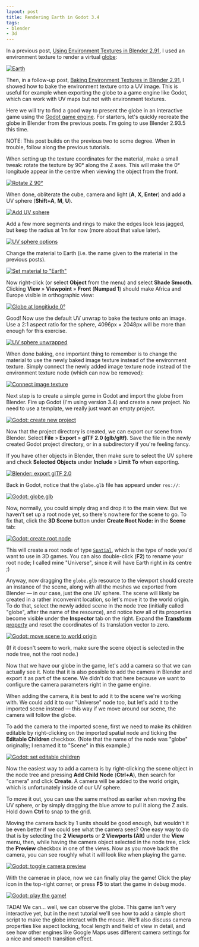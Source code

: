 ```yaml
---
layout: post
title: Rendering Earth in Godot 3.4
tags:
- blender
- 3d
---
```


In a previous post,
[Using Environment Textures in Blender 2.91](/2020/12/26/using-environment-textures-in-blender-2-91/),
I used an environment texture to render a virtual [globe](https://en.wikipedia.org/wiki/Globe):

[![Earth](/images/2020/earth-sphere-r-180.png)](/images/2020/earth-sphere-r-180.png)

Then, in a follow-up post,
[Baking Environment Textures in Blender 2.91](/2020/12/27/baking-environment-textures-in-blender-2-91/),
I showed how to bake the environment texture onto a UV image. This is useful
for example when exporting the globe to a game engine like Godot, which can
work with UV maps but not with environment textures.

Here we will try to find a good way to present the globe in an interactive game
using the [Godot game engine](https://godotengine.org/). For starters, let's
quickly recreate the globe in Blender from the previous posts. I'm going to use
Blender 2.93.5 this time.

NOTE: This post builds on the previous two to some degree. When in trouble,
follow along the previous tutorials.

When setting up the texture coordinates for the material, make a small tweak:
rotate the texture by 90° along the Z axes. This will make the 0° longitude
appear in the centre when viewing the object from the front.

[![Rotate Z 90°](/images/2021/shading-nodes-rotate-z-90.png)](/images/2021/shading-nodes-rotate-z-90.png)

When done, obliterate the cube, camera and light (**A**, **X**, **Enter**) and
add a UV sphere (**Shift+A**, **M**, **U**). 

[![Add UV sphere](/images/2021/add-uv-sphere.png)](/images/2021/add-uv-sphere.png)

Add a few more segments and rings to make the edges look less jagged, but keep
the radius at 1m for now (more about that value later).

[![UV sphere options](/images/2021/add-uv-sphere-options.png)](/images/2021/add-uv-sphere-options.png)

Change the material to Earth (i.e. the name given to the material in the
previous posts).

[![Set material to "Earth"](/images/2021/set-material-earth.png)](/images/2021/set-material-earth.png)

Now right-click (or select **Object** from the menu) and select **Shade
Smooth**. Clicking **View** » **Viewpoint** » **Front** (**Numpad 1**) should
make Africa and Europe visible in orthographic view:

[![Globe at longitiude 0°](/images/2021/blender-globe-lon-0.png)](/images/2021/blender-globe-lon-0.png)

Good! Now use the default UV unwrap to bake the texture onto an image. Use a
2:1 aspect ratio for the sphere, 4096px × 2048px will be more than enough for
this exercise.

[![UV sphere unwrapped](/images/2021/earth-uv-sphere-unwrap.png)](/images/2021/earth-uv-sphere-unwrap.png)

When done baking, one important thing to remember is to change the material to
use the newly baked image texture instead of the environment texture. Simply
connect the newly added image texture node instead of the environment texture
node (which can now be removed):

[![Connect image texture](/images/2021/connect-image-texture.png)](/images/2021/connect-image-texture.png)

Next step is to create a simple geme in Godot and import the globe from
Blender. Fire up Godot (I'm using version 3.4) and create a new project. No
need to use a template, we really just want an empty project.

[![Godot: create new project](/images/2021/godot-create-project.png)](/images/2021/godot-create-project.png)

Now that the project directory is created, we can export our scene from
Blender. Select **File** » **Export** » **glTF 2.0 (glb/gltf)**. Save the file
in the newly created Godot project directory, or in a subdirectory if you're
feeling fancy.

If you have other objects in Blender, then make sure to select the UV sphere
and check **Selected Objects** under **Include** » **Limit To** when exporting.

[![Blender: export glTF 2.0](/images/2021/blender-export-globe-gltf.png)](/images/2021/blender-export-globe-gltf.png)

Back in Godot, notice that the `globe.glb` file has appeard under `res://`:

[![Godot: `globe.glb`](/images/2021/godot-res-globe-glb.png)](/images/2021/godot-res-globe-glb.png)


Now, normally, you could simply drag and drop it to the main view. But we
haven't set up a root node yet, so there's nowhere for the scene to go. To fix
that, click the **3D Scene** button under **Create Root Node:** in the
**Scene** tab:

[![Godot: create root node](/images/2021/godot-create-root-node.png)](/images/2021/godot-create-root-node.png)

This will create a root node of type
[`Spatial`](https://docs.godotengine.org/en/stable/classes/class_spatial.html),
which is the type of node you'd want to use in 3D games. You can also
double-click (**F2**) to rename your root node; I called mine "Universe", since
it will have Earth right in its centre ;)

Anyway, now dragging the `globe.glb` resource to the viewport should create an
instance of the scene, along with all the meshes we exported from Blender — in
our case, just the one UV sphere. The scene will likely be created in a rather
inconvenint location, so let's move it to the world origin. To do that, select
the newly added scene in the node tree (initially called "globe", after the
name of the resource), and notice how all of its properties become visible
under the **Inspector** tab on the right. Expand the
[**Transform** property](https://docs.godotengine.org/en/stable/classes/class_spatial.html#class-spatial-property-transform)
and reset the coordinates of its translation vector to zero. 

[![Godot: move scene to world origin](/images/2021/godot-spatial-transform-zero.png)](/images/2021/godot-spatial-transform-zero.png)

(If it doesn't seem to work, make sure the scene object is selected in the node
tree, not the root node.)

Now that we have our globe in the game, let's add a camera so that we can
actually see it. Note that it is also possible to add the camera in Blender and
export it as part of the scene. We didn't do that here because we want to
configure the camera parameters right in the game engine.

When adding the camera, it is best to add it to the scene we're working with.
We could add it to our "Universe" node too, but let's add it to the imported
scene instead — this way if we move around our scene, the camera will follow
the globe.

To add the camera to the imported scene, first we need to make its children
editable by right-clicking on the imported spatial node and ticking the
**Editable Children** checkbox. (Note that the name of the node was "globe"
originally; I renamed it to "Scene" in this example.)

[![Godot: set editable children](/images/2021/godot-scene-editable-children.png)](/images/2021/godot-scene-editable-children.png)

Now the easiest way to add a camera is by right-clicking the scene object in
the node tree and pressing **Add Child Node** (**Ctrl+A**), then search for
"camera" and click **Create**. A camera will be added to the world origin,
which is unfortunately inside of our UV sphere.

To move it out, you can use the same method as earlier when moving the UV
sphere, or by simply dragging the blue arrow to pull it along the Z axis. Hold
down **Ctrl** to snap to the grid.

Moving the camera back by 1 units should be good enough, but wouldn't it be
even better if we could see what the camera sees? One easy way to do that is by
selecting the **2 Viewports** or **2 Viewports (Alt)** under the **View** menu,
then, while having the camera object selected in the node tree, click the
**Preview** checkbox in one of the views. Now as you move back the camera, you
can see roughly what it will look like when playing the game.

[![Godot: toggle camera preview](/images/2021/godot-toggle-camera-preview.png)](/images/2021/godot-toggle-camera-preview.png)

With the camerae in place, now we can finally play the game! Click the play
icon in the top-right corner, or press **F5** to start the game in debug mode.

[![Godot: play the game!](/images/2021/godot-play-project.png)](/images/2021/godot-play-project.png)

TADA! We can… well, we can observe the globe. This game isn't very interactive
yet, but in the next tutorial we'll see how to add a simple short script to
make the globe interact with the mouse. We'll also discuss camera properties
like aspect locking, focal length and field of view in detail, and see how
other engines like Google Maps uses different camera settings for a nice and
smooth transition effect.
